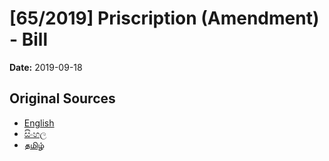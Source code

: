 # [65/2019] Priscription (Amendment) - Bill

**Date:** 2019-09-18

## Original Sources

- [English](https://documents.gov.lk/view/bills/2019/9/65-2019_E.pdf)
- [සිංහල](https://documents.gov.lk/view/bills/2019/9/65-2019_S.pdf)
- [தமிழ்](https://documents.gov.lk/view/bills/2019/9/65-2019_T.pdf)
